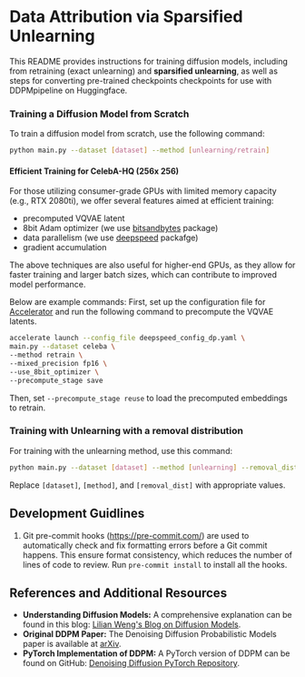 # Data Attribution via Sparsified Unlearning

This README provides instructions for training diffusion models, including from retraining (exact unlearning) and **sparsified unlearning**, as well as steps for converting pre-trained checkpoints checkpoints for use with DDPMpipeline on Huggingface.

### Training a Diffusion Model from Scratch
To train a diffusion model from scratch, use the following command:
```bash
python main.py --dataset [dataset] --method [unlearning/retrain]
```

#### Efficient Training for CelebA-HQ (256x 256)
For those utilizing consumer-grade GPUs with limited memory capacity (e.g., RTX 2080ti), we offer several features aimed at efficient training:
* precomputed VQVAE latent
* 8bit Adam optimizer (we use [bitsandbytes](https://github.com/TimDettmers/bitsandbytes) package)
* data parallelism (we use [deepspeed](https://huggingface.co/docs/accelerate/v0.27.2/en/usage_guides/deepspeed#deepspeed-config-file) packafge)
* gradient accumulation

The above techniques are also useful for higher-end GPUs, as they allow for faster training and larger batch sizes, which can contribute to improved model performance.

Below are example commands:
First, set up the configuration file for [Accelerator](https://huggingface.co/docs/accelerate/en/package_reference/accelerator) and run the following command to precompute the VQVAE latents. 
```bash
accelerate launch --config_file deepspeed_config_dp.yaml \
main.py --dataset celeba \
--method retrain \
--mixed_precision fp16 \
--use_8bit_optimizer \
--precompute_stage save
```
Then, set `--precompute_stage reuse` to load the precomputed embeddings to retrain.

### Training with Unlearning with a removal distribution
For training with the unlearning method, use this command:
```bash
python main.py --dataset [dataset] --method [unlearning] --removal_dist [removal_dist]
```
Replace `[dataset]`, `[method]`, and `[removal_dist]` with appropriate values.

## Development Guidlines
1. Git pre-commit hooks (https://pre-commit.com/) are used to automatically
check and fix formatting errors before a Git commit happens. This ensure format
consistency, which reduces the number of lines of code to review. Run
`pre-commit install` to install all the hooks.

## References and Additional Resources

- **Understanding Diffusion Models:** A comprehensive explanation can be found in this blog: [Lilian Weng's Blog on Diffusion Models](https://lilianweng.github.io/posts/2021-07-11-diffusion-models/).
- **Original DDPM Paper:** The Denoising Diffusion Probabilistic Models paper is available at [arXiv](https://arxiv.org/pdf/2006.11239.pdf).
- **PyTorch Implementation of DDPM:** A PyTorch version of DDPM can be found on GitHub: [Denoising Diffusion PyTorch Repository](https://github.com/lucidrains/denoising-diffusion-pytorch).
